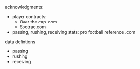 

acknowledgments: 

- player contracts: 
   - Over the cap .com 
   - Spotrac.com 
- passing, rushing, receiving stats: pro football reference .com 


data defintions 
 - passing 
 - rushing
 - receiving 